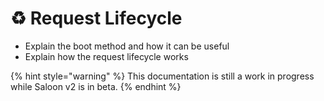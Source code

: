 # ♻ Request Lifecycle

* Explain the boot method and how it can be useful
* Explain how the request lifecycle works&#x20;

{% hint style="warning" %}
This documentation is still a work in progress while Saloon v2 is in beta.
{% endhint %}
